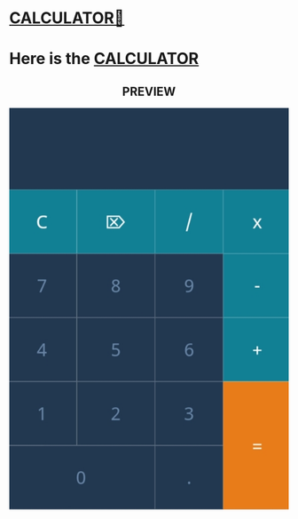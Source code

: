 # [CALCULATOR🧮](https://easycalculation.netlify.app/)
<h1>

Here is the [CALCULATOR](https://easycalculation.netlify.app/)
</h1>

<h2 align="center">
PREVIEW
</h2>

<img src=./IMG_20220106_112055.jpg>



